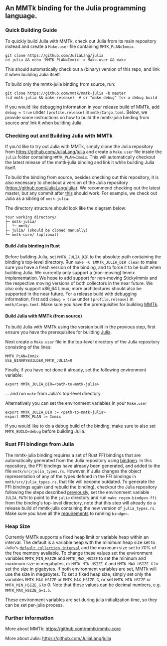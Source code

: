 ## An MMTk binding for the Julia programming language.

### Quick Building Guide

To quickly build Julia with MMTk, check out Julia from its main repository instead and create a `Make.user` file containing `MMTK_PLAN=Immix`. 

```
git clone https://github.com/JuliaLang/julia
cd julia && echo 'MMTK_PLAN=Immix' > Make.user && make
```

This should automatically check out a (binary) version of this repo, and link it when building Julia itself.

To build only the mmtk-julia binding from source, run:

```
git clone https://github.com/mmtk/mmtk-julia -b master
(cd mmtk-julia && make release)  # or "make debug" for a debug build
```

If you would like debugging information in your release build of MMTk, add `debug = true` under `[profile.release]` in `mmtk/Cargo.toml`.
Below, we provide some instructions on how to build the mmtk-julia binding from source _and_ link it when building Julia.

### Checking out and Building Julia with MMTk

If you'd like to try out Julia with MMTk, simply clone the Julia repository from https://github.com/JuliaLang/julia and create a `Make.user` file inside the `julia` folder containing `MMTK_PLAN=Immix`. This will automatically checkout the latest release of the mmtk-julia binding and link it while building Julia itself.

To build the binding from source, besides checking out this repository, it is also necessary to checkout a version of the Julia repository (https://github.com/JuliaLang/julia). We recommend checking out the latest master, but any commit after [this](https://github.com/JuliaLang/julia/commit/22134ca28e92df321bdd08502ddd86ad2d6d614f) should work.
For example, we check out Julia as a sibling of `mmtk-julia`.

The directory structure should look like the diagram below:

```
Your working directory/
├─ mmtk-julia/
│  └─ mmtk/
├─ julia/ (should be cloned manually)
└─ mmtk-core/ (optional)
```

#### Build Julia binding in Rust

Before building Julia, set `MMTK_JULIA_DIR` to the absolute path containing the binding's top-level directory. Run `make -C $MMTK_JULIA_DIR clean` to make sure you have a fresh version of the binding, and to force it to be built when building Julia. We currently only support a (non-moving) Immix implementation. We hope to add support for non-moving StickyImmix and the respective moving versions of both collectors in the near future. We also only support x86_64 Linux, more architectures should also be supported in the near future.
For a release build with debugging information, first add `debug = true` under `[profile.release]` in `mmtk/Cargo.toml`.
Make sure you have the prerequisites for building [MMTk](https://github.com/mmtk/mmtk-core#requirements).

#### Build Julia with MMTk (from source)

To build Julia with MMTk using the version built in the previous step, first ensure you have the prerequisites for building [Julia](https://github.com/JuliaLang/julia/blob/master/doc/src/devdocs/build/build.md#required-build-tools-and-external-libraries).

Next create a `Make.user` file in the top-level directory of the Julia repository consisting of the lines:

```
MMTK_PLAN=Immix
USE_BINARYBUILDER_MMTK_JULIA=0
```

Finally, if you have not done it already, set the following environment variable:

```
export MMTK_JULIA_DIR=<path-to-mmtk-julia>
```
... and run `make` from Julia's top-level directory.

Alternatively you can set the environment variables in your `Make.user` 

```
export MMTK_JULIA_DIR := <path-to-mmtk-julia>
export MMTK_PLAN := Immix
```

If you would like to do a debug build of the binding, make sure to also set `MMTK_BUILD=debug` before building Julia.

### Rust FFI bindings from Julia

The mmtk-julia binding requires a set of Rust FFI bindings that are automatically generated from the Julia repository using [bindgen](https://github.com/rust-lang/rust-bindgen). In this repository, the FFI bindings have already been generated, and added to the file `mmtk/src/julia_types.rs`. 
However, if Julia changes the object representation of any of the types defined in the FFI bindings in `mmtk/src/julia_types.rs`, that file will become outdated.
To generate the FFI bindings again (and rebuild the binding), checkout the Julia repository following the steps described [previously](#checking-out-and-building-julia-with-mmtk), set the environment variable `JULIA_PATH` to point to the `julia` directory and run `make regen-bindgen-ffi` from the binding's top-level directory, note that this step will already do a release build of mmtk-julia containing the new version of `julia_types.rs`. Make sure you have all the [requirements](https://rust-lang.github.io/rust-bindgen/requirements.html) to running `bindgen`.

### Heap Size

Currently MMTk supports a fixed heap limit or variable heap within an interval. The default is a variable heap with the minimum heap size set to Julia's [`default_collection_interval`](https://github.com/mmtk/julia/blob/847cddeb7b9ddb5d6b66bec4c19d3a711748a45b/src/gc.c#L651) and the maximum size set to 70% of the free memory available. To change these values set the environment variables `MMTK_MIN_HSIZE` and `MMTK_MAX_HSIZE` to set the mininum and maximum size in megabytes, or `MMTK_MIN_HSIZE_G` and `MMTK_MAX_HSIZE_G` to set the size in gigabytes. If both environment variables are set, MMTk will use the size in megabytes. To set a fixed heap size, simply set only the variables `MMTK_MAX_HSIZE` or `MMTK_MAX_HSIZE_G`, or set `MMTK_MIN_HSIZE` or `MMTK_MIN_HSIZE_G` to 0. Note that these values can be decimal numbers, e.g. `MMTK_MAX_HSIZE_G=1.5`.

These environment variables are set during julia initialization time, so they can be set per-julia process.
 
### Further information

More about MMTk: https://github.com/mmtk/mmtk-core

More about Julia: https://github.com/JuliaLang/julia
